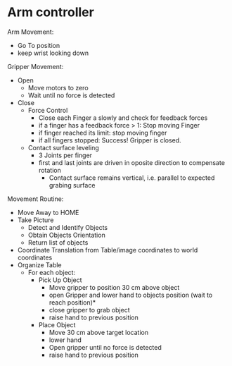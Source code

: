 # Arm controller

Arm Movement:

- Go To position
- keep wrist looking down

Gripper Movement:
- Open
  - Move motors to zero
  - Wait until no force is detected
- Close
  - Force Control
    - Close each Finger a slowly and check for feedback forces
    - if a finger has a feedback force > 1: Stop moving Finger
    - if finger reached its limit: stop moving finger
    - if all fingers stopped: Success! Gripper is closed.
  - Contact surface leveling
    - 3 Joints per finger
    - first and last joints are driven in oposite direction to compensate rotation
      - Contact surface remains vertical, i.e. parallel to expected grabing surface

Movement Routine:

- Move Away to HOME
- Take Picture
  - Detect and Identify Objects
  - Obtain Objects Orientation
  - Return list of objects
- Coordinate Translation from Table/image coordinates to world coordinates
- Organize Table
  - For each object:
    - Pick Up Object
      - Move gripper to position 30 cm above object
      - open Gripper and lower hand to objects position (wait to reach position)*
      - close gripper to grab object
      - raise hand to previous position
    - Place Object
      - Move 30 cm above target location
      - lower hand
      - Open gripper until no force is detected
      - raise hand to previous position

